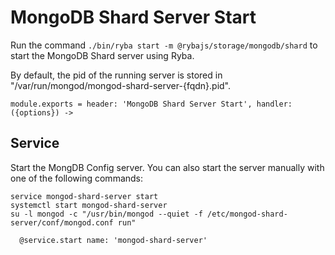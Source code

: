 
# MongoDB Shard Server Start

Run the command `./bin/ryba start -m @rybajs/storage/mongodb/shard` to start the 
MongoDB Shard server using Ryba.

By default, the pid of the running server is stored in
"/var/run/mongod/mongod-shard-server-{fqdn}.pid".

    module.exports = header: 'MongoDB Shard Server Start', handler: ({options}) ->

## Service

Start the MongDB Config server. You can also start the server manually with one of the
following commands:

```
service mongod-shard-server start
systemctl start mongod-shard-server
su -l mongod -c "/usr/bin/mongod --quiet -f /etc/mongod-shard-server/conf/mongod.conf run"
```

      @service.start name: 'mongod-shard-server'
